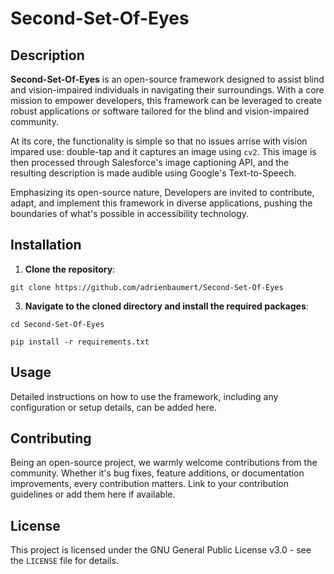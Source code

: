 # Second-Set-Of-Eyes

## Description

**Second-Set-Of-Eyes** is an open-source framework designed to assist blind and vision-impaired individuals in navigating their surroundings. With a core mission to empower developers, this framework can be leveraged to create robust applications or software tailored for the blind and vision-impaired community.

At its core, the functionality is simple so that no issues arrise with vision impared use: double-tap and it captures an image using `cv2`. This image is then processed through Salesforce's image captioning API, and the resulting description is made audible using Google's Text-to-Speech.

Emphasizing its open-source nature, Developers are invited to contribute, adapt, and implement this framework in diverse applications, pushing the boundaries of what's possible in accessibility technology.

## Installation

1. **Clone the repository**:

```
git clone https://github.com/adrienbaumert/Second-Set-Of-Eyes
```

3. **Navigate to the cloned directory and install the required packages**:

```
cd Second-Set-Of-Eyes
```

```
pip install -r requirements.txt
```

## Usage

Detailed instructions on how to use the framework, including any configuration or setup details, can be added here.

## Contributing

Being an open-source project, we warmly welcome contributions from the community. Whether it's bug fixes, feature additions, or documentation improvements, every contribution matters. Link to your contribution guidelines or add them here if available.

## License

This project is licensed under the GNU General Public License v3.0 - see the `LICENSE` file for details.


